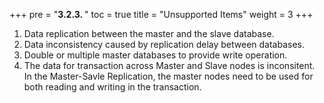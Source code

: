 +++
pre = "<b>3.2.3. </b>"
toc = true
title = "Unsupported Items"
weight = 3
+++

1. Data replication between the master and the slave database.
1. Data inconsistency caused by replication delay between databases.
1. Double or multiple master databases to provide write operation.
1. The data for transaction across Master and Slave nodes is inconsitent. In the Master-Savle Replication, the master nodes need to be used for both reading and writing in the transaction.